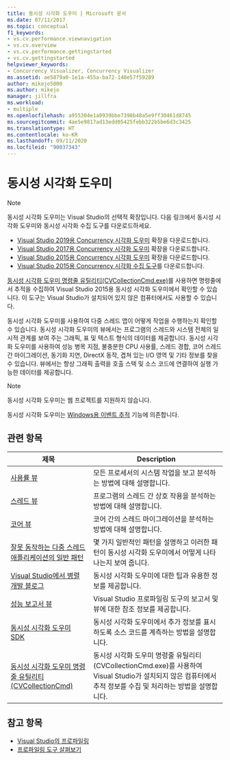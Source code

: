 ```yaml
---
title: 동시성 시각화 도우미 | Microsoft 문서
ms.date: 07/11/2017
ms.topic: conceptual
f1_keywords:
- vs.cv.performance.viewnavigation
- vs.cv.overview
- vs.cv.performance.gettingstarted
- vs.cv.gettingstarted
helpviewer_keywords:
- Concurrency Visualizer, Concurrency Visualizer
ms.assetid: ae5879a0-1e1a-455a-ba72-148e57f59289
author: mikejo5000
ms.author: mikejo
manager: jillfra
ms.workload:
- multiple
ms.openlocfilehash: a955304e1a0939bbe7398b48a5e9ff30461d8745
ms.sourcegitcommit: 4ae5e9817ad13edd05425febb322b5be6d3c3425
ms.translationtype: HT
ms.contentlocale: ko-KR
ms.lasthandoff: 09/11/2020
ms.locfileid: "90037343"
---
```

# <a name="concurrency-visualizer"></a>동시성 시각화 도우미

> [!NOTE]
> 동시성 시각화 도우미는 Visual Studio의 선택적 확장입니다. 다음 링크에서 동시성 시각화 도우미와 동시성 시각화 수집 도구를 다운로드하세요.
>
> - [Visual Studio 2019용 Concurrency 시각화 도우미](https://marketplace.visualstudio.com/items?itemName=Diagnostics.DiagnosticsConcurrencyVisualizer2019#overview) 확장을 다운로드합니다.
> - [Visual Studio 2017용 Concurrency 시각화 도우미](https://marketplace.visualstudio.com/items?itemName=VisualStudioProductTeam.ConcurrencyVisualizer2017#overview) 확장을 다운로드합니다.
> - [Visual Studio 2015용 Concurrency 시각화 도우미](https://marketplace.visualstudio.com/items?itemName=Diagnostics.ConcurrencyVisualizerforVisualStudio2015) 확장을 다운로드합니다.
> - [Visual Studio 2015용 Concurrency 시각화 수집 도구](https://www.microsoft.com/download/details.aspx?id=49103)를 다운로드합니다.
>
> [동시성 시각화 도우미 명령줄 유틸리티(CVCollectionCmd.exe)](../profiling/concurrency-visualizer-command-line-utility-cvcollectioncmd.md)를 사용하면 명령줄에서 추적을 수집하여 Visual Studio 2015용 동시성 시각화 도우미에서 확인할 수 있습니다. 이 도구는 Visual Studio가 설치되어 있지 않은 컴퓨터에서도 사용할 수 있습니다.

동시성 시각화 도우미를 사용하여 다중 스레드 앱이 어떻게 작업을 수행하는지 확인할 수 있습니다. 동시성 시각화 도우미의 뷰에서는 프로그램의 스레드와 시스템 전체의 일시적 관계를 보여 주는 그래픽, 표 및 텍스트 형식의 데이터를 제공합니다. 동시성 시각화 도우미를 사용하여 성능 병목 지점, 불충분한 CPU 사용률, 스레드 경합, 코어 스레드 간 마이그레이션, 동기화 지연, DirectX 동작, 겹쳐 있는 I/O 영역 및 기타 정보를 찾을 수 있습니다. 뷰에서는 항상 그래픽 출력을 호출 스택 및 소스 코드에 연결하여 실행 가능한 데이터를 제공합니다.

> [!NOTE]
> 동시성 시각화 도우미는 웹 프로젝트를 지원하지 않습니다.

동시성 시각화 도우미는 [Windows용 이벤트 추적](/windows/win32/etw/event-tracing-portal) 기능에 의존합니다.

## <a name="related-topics"></a>관련 항목

|제목|Description|
|-----------|-----------------|
|[사용률 뷰](../profiling/utilization-view.md)|모든 프로세서의 시스템 작업을 보고 분석하는 방법에 대해 설명합니다.|
|[스레드 뷰](../profiling/threads-view-parallel-performance.md)|프로그램의 스레드 간 상호 작용을 분석하는 방법에 대해 설명합니다.|
|[코어 뷰](../profiling/cores-view.md)|코어 간의 스레드 마이그레이션을 분석하는 방법에 대해 설명합니다.|
|[잘못 동작하는 다중 스레드 애플리케이션의 일반 패턴](../profiling/common-patterns-for-poorly-behaved-multithreaded-applications.md)|몇 가지 일반적인 패턴을 설명하고 이러한 패턴이 동시성 시각화 도우미에서 어떻게 나타나는지 보여 줍니다.|
|[Visual Studio에서 병렬 개발 블로그](/archive/blogs/visualizeparallel/)|동시성 시각화 도우미에 대한 팁과 유용한 정보를 제공합니다.|
|[성능 보고서 뷰](../profiling/performance-report-views.md)|Visual Studio 프로파일링 도구의 보고서 및 뷰에 대한 참조 정보를 제공합니다.|
|[동시성 시각화 도우미 SDK](../profiling/concurrency-visualizer-sdk.md)|동시성 시각화 도우미에서 추가 정보를 표시하도록 소스 코드를 계측하는 방법을 설명합니다.|
|[동시성 시각화 도우미 명령줄 유틸리티(CVCollectionCmd)](../profiling/concurrency-visualizer-command-line-utility-cvcollectioncmd.md)|동시성 시각화 도우미 명령줄 유틸리티(CVCollectionCmd.exe)를 사용하여 Visual Studio가 설치되지 않은 컴퓨터에서 추적 정보를 수집 및 처리하는 방법을 설명합니다.|

## <a name="see-also"></a>참고 항목

- [Visual Studio의 프로파일링](../profiling/index.yml)
- [프로파일링 도구 살펴보기](../profiling/profiling-feature-tour.md)